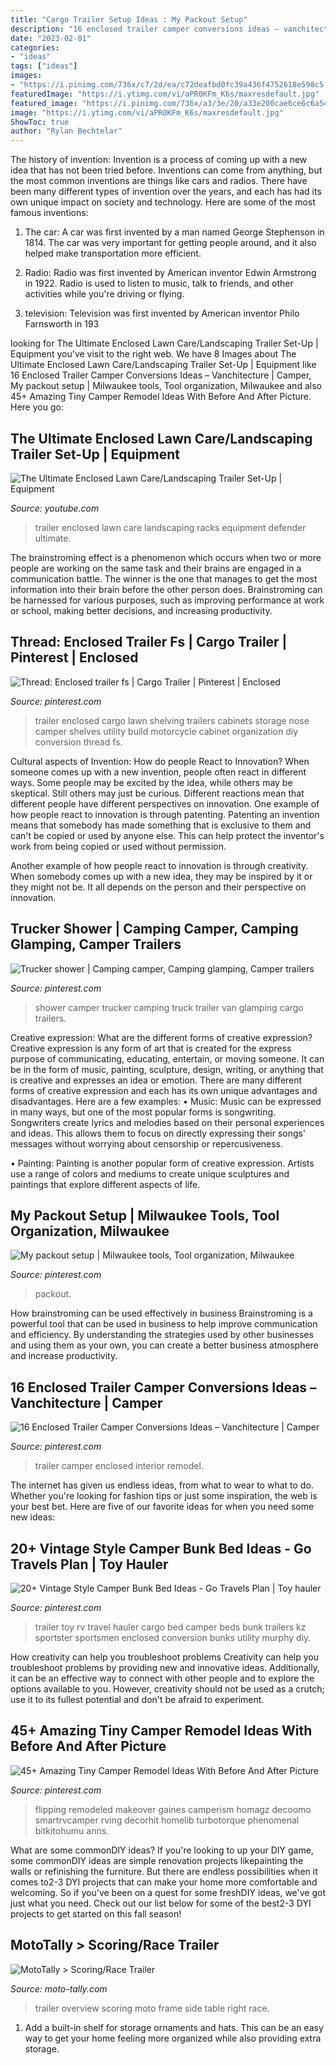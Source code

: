 ```yaml
---
title: "Cargo Trailer Setup Ideas : My Packout Setup"
description: "16 enclosed trailer camper conversions ideas – vanchitecture"
date: "2023-02-01"
categories:
- "ideas"
tags: ["ideas"]
images:
- "https://i.pinimg.com/736x/c7/2d/ea/c72deafbd0fc39a436f4752618e598c5--camping-outdoors-road-trip.jpg"
featuredImage: "https://i.ytimg.com/vi/aPR0KFm_K6s/maxresdefault.jpg"
featured_image: "https://i.pinimg.com/736x/a3/3e/20/a33e200cae6ce6c6a544ec87cba0f775--lawn-trailer-camper-trailer.jpg"
image: "https://i.ytimg.com/vi/aPR0KFm_K6s/maxresdefault.jpg"
ShowToc: true
author: "Rylan Bechtelar"
---
```



The history of invention:
Invention is a process of coming up with a new idea that has not been tried before. Inventions can come from anything, but the most common inventions are things like cars and radios. There have been many different types of invention over the years, and each has had its own unique impact on society and technology. Here are some of the most famous inventions:
1) The car: A car was first invented by a man named George Stephenson in 1814. The car was very important for getting people around, and it also helped make transportation more efficient.

2) Radio: Radio was first invented by American inventor Edwin Armstrong in 1922. Radio is used to listen to music, talk to friends, and other activities while you're driving or flying.

3) television: Television was first invented by American inventor Philo Farnsworth in 193
	

		
looking for The Ultimate Enclosed Lawn Care/Landscaping Trailer Set-Up | Equipment you've visit to the right web. We have 8 Images about The Ultimate Enclosed Lawn Care/Landscaping Trailer Set-Up | Equipment like 16 Enclosed Trailer Camper Conversions Ideas – Vanchitecture | Camper, My packout setup | Milwaukee tools, Tool organization, Milwaukee and also 45+ Amazing Tiny Camper Remodel Ideas With Before And After Picture. Here you go:
		
    
## The Ultimate Enclosed Lawn Care/Landscaping Trailer Set-Up | Equipment

<img loading=lazy src="https://i.ytimg.com/vi/aPR0KFm_K6s/maxresdefault.jpg" onerror="this.onerror=null;this.src='https://tse1.mm.bing.net/th?id=OIP.A1UbOThFEPP000BXBSl9IwHaEK&amp;pid=15.1';" alt="The Ultimate Enclosed Lawn Care/Landscaping Trailer Set-Up | Equipment">

_Source: youtube.com_

>trailer enclosed lawn care landscaping racks equipment defender ultimate. 

	

The brainstroming effect is a phenomenon which occurs when two or more people are working on the same task and their brains are engaged in a communication battle. The winner is the one that manages to get the most information into their brain before the other person does. Brainstroming can be harnessed for various purposes, such as improving performance at work or school, making better decisions, and increasing productivity.

    
## Thread: Enclosed Trailer Fs | Cargo Trailer | Pinterest | Enclosed

<img loading=lazy src="https://i.pinimg.com/736x/a3/3e/20/a33e200cae6ce6c6a544ec87cba0f775--lawn-trailer-camper-trailer.jpg" onerror="this.onerror=null;this.src='https://tse3.mm.bing.net/th?id=OIP.TlYqKpFfL67IAoOEMwt2uQHaFh&amp;pid=15.1';" alt="Thread: Enclosed trailer fs | Cargo Trailer | Pinterest | Enclosed">

_Source: pinterest.com_

>trailer enclosed cargo lawn shelving trailers cabinets storage nose camper shelves utility build motorcycle cabinet organization diy conversion thread fs. 

	

Cultural aspects of Invention: How do people React to Innovation?
When someone comes up with a new invention, people often react in different ways. Some people may be excited by the idea, while others may be skeptical. Still others may just be curious. Different reactions mean that different people have different perspectives on innovation. 
One example of how people react to innovation is through patenting. Patenting an invention means that somebody has made something that is exclusive to them and can't be copied or used by anyone else. This can help protect the inventor's work from being copied or used without permission. 

Another example of how people react to innovation is through creativity. When somebody comes up with a new idea, they may be inspired by it or they might not be. It all depends on the person and their perspective on innovation.

    
## Trucker Shower | Camping Camper, Camping Glamping, Camper Trailers

<img loading=lazy src="https://i.pinimg.com/736x/c7/2d/ea/c72deafbd0fc39a436f4752618e598c5--camping-outdoors-road-trip.jpg" onerror="this.onerror=null;this.src='https://tse2.mm.bing.net/th?id=OIP.QGfPqk9qx7UEwzJ9c_NjSwAAAA&amp;pid=15.1';" alt="Trucker shower | Camping camper, Camping glamping, Camper trailers">

_Source: pinterest.com_

>shower camper trucker camping truck trailer van glamping cargo trailers. 

	

Creative expression: What are the different forms of creative expression?
Creative expression is any form of art that is created for the express purpose of communicating, educating, entertain, or moving someone. It can be in the form of music, painting, sculpture, design, writing, or anything that is creative and expresses an idea or emotion. There are many different forms of creative expression and each has its own unique advantages and disadvantages. Here are a few examples: 
• Music: Music can be expressed in many ways, but one of the most popular forms is songwriting. Songwriters create lyrics and melodies based on their personal experiences and ideas. This allows them to focus on directly expressing their songs’ messages without worrying about censorship or repercusiveness. 

• Painting: Painting is another popular form of creative expression. Artists use a range of colors and mediums to create unique sculptures and paintings that explore different aspects of life.

    
## My Packout Setup | Milwaukee Tools, Tool Organization, Milwaukee

<img loading=lazy src="https://i.pinimg.com/736x/3e/90/9e/3e909e10575512d422acd7fbaf9da5bf.jpg" onerror="this.onerror=null;this.src='https://tse4.mm.bing.net/th?id=OIP.UyNwUNJvGeOV2vDE1-PRoQHaJ3&amp;pid=15.1';" alt="My packout setup | Milwaukee tools, Tool organization, Milwaukee">

_Source: pinterest.com_

>packout. 

	

How brainstroming can be used effectively in business
Brainstroming is a powerful tool that can be used in business to help improve communication and efficiency. By understanding the strategies used by other businesses and using them as your own, you can create a better business atmosphere and increase productivity.

    
## 16 Enclosed Trailer Camper Conversions Ideas – Vanchitecture | Camper

<img loading=lazy src="https://i.pinimg.com/736x/f1/1b/e9/f11be9deaf1a4d2f755bc17a409394c2.jpg" onerror="this.onerror=null;this.src='https://tse3.mm.bing.net/th?id=OIP.ZIqMBVbxgXmflKRKbDq-ywHaLV&amp;pid=15.1';" alt="16 Enclosed Trailer Camper Conversions Ideas – Vanchitecture | Camper">

_Source: pinterest.com_

>trailer camper enclosed interior remodel. 

	

The internet has given us endless ideas, from what to wear to what to do. Whether you're looking for fashion tips or just some inspiration, the web is your best bet. Here are five of our favorite ideas for when you need some new ideas: 

    
## 20+ Vintage Style Camper Bunk Bed Ideas - Go Travels Plan | Toy Hauler

<img loading=lazy src="https://i.pinimg.com/736x/bd/ed/67/bded679ad6207251b29ba4a4991c6370.jpg" onerror="this.onerror=null;this.src='https://tse2.mm.bing.net/th?id=OIP.Gu_YjxCdeSQppkYGpXfFHAHaGU&amp;pid=15.1';" alt="20+ Vintage Style Camper Bunk Bed Ideas - Go Travels Plan | Toy hauler">

_Source: pinterest.com_

>trailer toy rv travel hauler cargo bed camper beds bunk trailers kz sportster sportsmen enclosed conversion bunks utility murphy diy. 

	

How creativity can help you troubleshoot problems
Creativity can help you troubleshoot problems by providing new and innovative ideas. Additionally, it can be an effective way to connect with other people and to explore the options available to you. However, creativity should not be used as a crutch; use it to its fullest potential and don't be afraid to experiment.

    
## 45+ Amazing Tiny Camper Remodel Ideas With Before And After Picture

<img loading=lazy src="https://i.pinimg.com/736x/08/e1/80/08e180a6c01b5145f244e64c245b54e3.jpg" onerror="this.onerror=null;this.src='https://tse4.mm.bing.net/th?id=OIP.VDZx_O20KzRK1ANxazVWSwHaIl&amp;pid=15.1';" alt="45+ Amazing Tiny Camper Remodel Ideas With Before And After Picture">

_Source: pinterest.com_

>flipping remodeled makeover gaines camperism homagz decoomo smartrvcamper rving decorhit homelib turbotorque phenomenal bitkitohumu anns. 

	

What are some commonDIY ideas?
If you're looking to up your DIY game, some commonDIY ideas are simple renovation projects likepainting the walls or refinishing the furniture. But there are endless possibilities when it comes to2-3 DYI projects that can make your home more comfortable and welcoming. So if you've been on a quest for some freshDIY ideas, we've got just what you need. Check out our list below for some of the best2-3 DYI projects to get started on this fall season!

    
## MotoTally &gt; Scoring/Race Trailer

<img loading=lazy src="http://www.moto-tally.com/images/Trailer/Overview.jpg" onerror="this.onerror=null;this.src='https://tse4.mm.bing.net/th?id=OIP.owJbjOTE792XqWlsQee-pgHaFj&amp;pid=15.1';" alt="MotoTally &gt; Scoring/Race Trailer">

_Source: moto-tally.com_

>trailer overview scoring moto frame side table right race. 

	

1. Add a built-in shelf for storage ornaments and hats. This can be an easy way to get your home feeling more organized while also providing extra storage.

